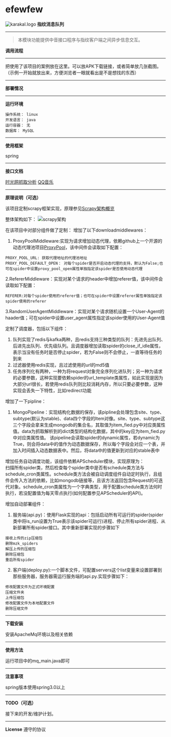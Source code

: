# efewfew
![karakal.logo](http://www.karakal.com.cn/public/css/img/logo.jpg "karakal.logo")
**指纹消息队列**

----------

> 本模块功能提供中音接口程序与指纹客户端之间异步信息交互。
> 
> 


**调用流程**

---------


把使用了该项目的案例放在这里。可以放APK下载链接，或者简单放几张截图。  
（示例一开始就放出来，方便浏览者一眼就看出是不是想找的东西）

---------

**部署情况**



----------

**运行环境**


    操作系统： linux 
    开发语言： java
    运行容器： 无
    数据库： MySQL


----------

**使用框架**

   spring

----------

**接口文档**

[时光网抓取分析](docs/时光网/抓取分析.md)
[QQ音乐](docs/QQ音乐/抓取分析.md)

----------

**原理说明（可选）**

该项目定制scrapy框架实现，原理参见[Scrapy架构概览](http://scrapy-chs.readthedocs.io/zh_CN/latest/topics/architecture.html)

整体架构如下：
![scrapy架构](docs/scrapy_architecture_02.png)

在该项目中对部分组件做了定制：
增加了以下downloadmiddlewares：
1. ProxyPoolMiddleware:实现为请求增加动态代理，依赖github上一个开源的动态代理池项目[ProxyPool](https://github.com/Greyh4t/ProxyPool)，该中间件会读取如下配置：
```
PROXY_POOL_URL: 获取代理地址的代理池地址
PROXY_POOL_DEFAULT_OPEN： 对每个spider是否开启动态代理的支持，默认为False;也可在spider中设置proxy_pool_open属性单独指定该spider是否使用动态代理
```

2.RefererMiddleware：实现对某个请求的header中增加referer值，该中间件会读取如下配置：
```
REFERER:对每个spider使用的referer值；也可在spider中设置referer属性单独指定该spider使用的referer
```

3.RandomUserAgentMiddleware：实现对某个请求随机设置一个User-Agent的haader值；可在spider中设置user_agent属性指定该spider使用的User-Agent值

定制了调度器，包括以下组件：
1. 队列实现了redis与kafka两种，且redis支持三种类型的队列：先进先出队列、后进先出队列、优先级队列。且调度器增加读取spider的close_if_idle属性，表示当没有任务时是否停止spider，若为False则不会停止，一直等待任务的到来  
2. 过滤器使用redis实现，且过滤使用的url的md5值   
3. 任务序列化有两种，一种为将request对象完全序列化进队列；另一种为请求的必要参数，这种实现要依赖spider的url_template类属性，如此实现是因为大部分url很长，若使用redis队列则比较消耗内存，所以只要必要参数，这种实现会丢失一下特性，比如redirect功能   

增加了一下pipline：
1. MongoPipeline：实现结构化数据的保存，该pipline会处理包含site、type、subtype(默认为stable)、data四个字段的Item对像。site、type、subtype这三个字段会拿来生成mongodb的集合名，其取值为item_fied.py中对应类属性值。data为抓取解析到的dict类型的结构化数据，其中的key应为item_fied.py中对应类属性值。
  该pipeline会读取spider的dynamic属性，若dynamic为True，则会将data中的值作为动态数据保存，所以每个字段会对应一个表，并加入时间插入动态数据表中。然后，将data中的值更新到对应的stable表中


增加任务自动调度功能，该组件依赖APScheduler模块，实现原理为：   
扫描所有spider类，然后检查每个spider类中是否有schedule类方法与schedule_cron类属性。schedule类方法会被自动调度组件自动定时执行，且组件会传入方法的依赖，比如mongodb链接等，且该方法返回包含Request的可迭代对象。schedule_cron类属性为一个字典类型，用于配置schedule类方法何时执行，若没配置值为每天零点执行(如何配置参见APScheduler的API)。

增加自动部署组件：
1. 服务端(api.py)：使用Flask实现的api：包括启动所有可运行的spider(spider类中将is_run设置为True表示该spider可运行)进程、停止所有spider进程、从新部署所有spider接口。其中重新部署实现的步骤如下
```
接收上传的zip压缩包
删除mzk_spiders
解压上传的压缩包
删除压缩包
重启所有spider
```
2. 客户端(deploy.py):一个脚本文件，可配置servers这个list变量来设置部署到那些服务器，服务器需运行服务端的api.py.实现步骤如下：
```
修改配置文件为正式环境配置
压缩文件夹
上传压缩包
修改配置文件为本地配置文件
删除压缩文件
```

----------

**下载安装**

安装ApacheMq环境以及相关依赖

----------

**使用方法**

运行项目中的mq_main.java即可

----------

**注意事项**

spring版本使用spring3.0以上


----------

**TODO（可选）**

接下来的开发/维护计划。

----------

**License**
遵守的协议
